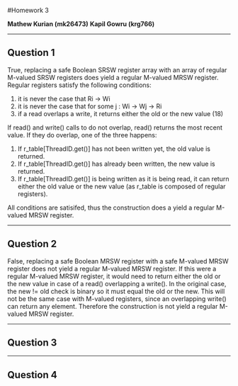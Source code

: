 
#Homework 3

**Mathew Kurian (mk26473)**
**Kapil Gowru (krg766)**

-----
Question 1
----
True, replacing a safe Boolean SRSW register array with an array of regular M-valued SRSW registers does yield a regular M-valued MRSW register. Regular registers satisfy the following conditions:
1. it is never the case that Ri → Wi
2. it is never the case that for some j : Wi → Wj → Ri
3. if a read overlaps a write, it returns either the old or the new value (18)

If read() and write() calls to do not overlap, read() returns the most recent value. If they do overlap, one of the three happens:

1. If r_table[ThreadID.get()] has not been written yet, the old value is
returned.
2. If r_table[ThreadID.get()] has already been written, the new value is
returned.
3. If r_table[ThreadID.get()] is being written as it is being read, it can
return either the old value or the new value (as r_table is composed of
regular registers).

All conditions are satisifed, thus the construction does a yield a regular M-valued MRSW register.

----
Question 2
----
False, replacing a safe Boolean MRSW register with a safe M-valued MRSW register does not yield a regular M-valued MRSW register. If this were a regular M-valued MRSW register, it would need to return either the old or the new value in case of a read() overlapping a write(). In the original case, the new != old check is binary so it must equal the old or the new. This will not be the same case with M-valued registers, since an overlapping write() can return any element. Therefore the construction is not yield a regular M-valued MRSW register.

----
Question 3
----


----
Question 4
----
